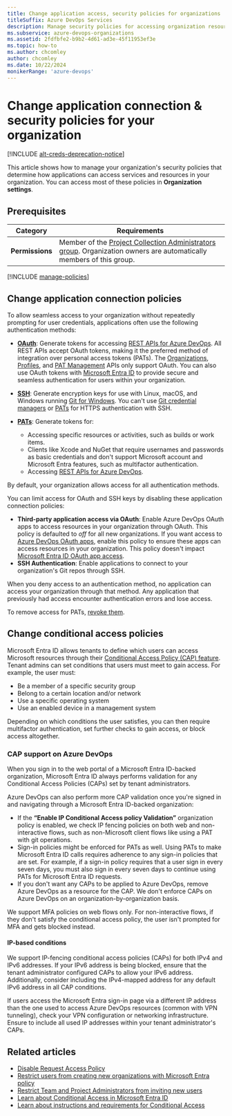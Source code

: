 ```yaml
---
title: Change application access, security policies for organizations
titleSuffix: Azure DevOps Services
description: Manage security policies for accessing organization resources, like conditional access, OAuth, SSH, and personal access tokens (PATs).
ms.subservice: azure-devops-organizations
ms.assetid: 2fdfbfe2-b9b2-4d61-ad3e-45f11953ef3e
ms.topic: how-to
ms.author: chcomley
author: chcomley
ms.date: 10/22/2024
monikerRange: 'azure-devops'
---
```


# Change application connection & security policies for your organization

[!INCLUDE [alt-creds-deprecation-notice](../../includes/alt-creds-deprecation-notice.md)]

This article shows how to manage your organization's security policies that determine how applications can access services and resources in your organization. You can access most of these policies in **Organization settings**.

## Prerequisites

| Category | Requirements |
|--------------|-------------|
|**Permissions**| Member of the [Project Collection Administrators group](../organizations/security/look-up-project-collection-administrators.md). Organization owners are automatically members of this group.|

[!INCLUDE [manage-policies](../../includes/manage-policies.md)]

## Change application connection policies

To allow seamless access to your organization without repeatedly prompting for user credentials, applications often use the following authentication methods:

* [**OAuth**](../../integrate/get-started/authentication/oauth.md): Generate tokens for accessing [REST APIs for Azure DevOps](/rest/api/azure/devops/). All REST APIs accept OAuth tokens, making it the preferred method of integration over personal access tokens (PATs). The [Organizations](/rest/api/azure/devops/account), [Profiles](/rest/api/azure/devops/profile/), and [PAT Management](/rest/api/azure/devops/tokens/pats/) APIs only support OAuth. You can also use OAuth tokens with [Microsoft Entra ID](../../integrate/get-started/authentication/oauth.md) to provide secure and seamless authentication for users within your organization.

* [**SSH**](../../repos/git/use-ssh-keys-to-authenticate.md): Generate encryption keys for use with Linux, macOS, and Windows running [Git for Windows](https://www.git-scm.com/download/win). You can't use [Git credential managers](../../repos/git/set-up-credential-managers.md) or [PATs](use-personal-access-tokens-to-authenticate.md) for HTTPS authentication with SSH.

* [**PATs**](use-personal-access-tokens-to-authenticate.md): Generate tokens for:
  * Accessing specific resources or activities, such as builds or work items.
  * Clients like Xcode and NuGet that require usernames and passwords as basic credentials and don't support Microsoft account and Microsoft Entra features, such as multifactor authentication.
  * Accessing [REST APIs for Azure DevOps](/rest/api/azure/devops/).

By default, your organization allows access for all authentication methods.

You can limit access for OAuth and SSH keys by disabling these application connection policies:
- **Third-party application access via OAuth**: Enable Azure DevOps OAuth apps to access resources in your organization through OAuth. This policy is defaulted to *off* for all new organizations. If you want access to [Azure DevOps OAuth apps](../../integrate/get-started/authentication/azure-devops-oauth.md), enable this policy to ensure these apps can access resources in your organization. This policy doesn't impact [Microsoft Entra ID OAuth app access](../../integrate/get-started/authentication/entra-oauth.md).
- **SSH Authentication**: Enable applications to connect to your organization's Git repos through SSH.

When you deny access to an authentication method, no application can access your organization through that method. Any application that previously had access encounter authentication errors and lose access.

To remove access for PATs, [revoke them](use-personal-access-tokens-to-authenticate.md).

## Change conditional access policies 

Microsoft Entra ID allows tenants to define which users can access Microsoft resources through their [Conditional Access Policy (CAP) feature](/azure/active-directory/conditional-access/overview). Tenant admins can set conditions that users must meet to gain access. For example, the user must:

- Be a member of a specific security group
- Belong to a certain location and/or network
- Use a specific operating system
- Use an enabled device in a management system

Depending on which conditions the user satisfies, you can then require multifactor authentication, set further checks to gain access, or block access altogether.

### CAP support on Azure DevOps

When you sign in to the web portal of a Microsoft Entra ID-backed organization, Microsoft Entra ID always performs validation for any Conditional Access Policies (CAPs) set by tenant administrators.

Azure DevOps can also perform more CAP validation once you're signed in and navigating through a Microsoft Entra ID-backed organization:

* If the **“Enable IP Conditional Access policy Validation”** organization policy is enabled, we check IP fencing policies on both web and non-interactive flows, such as non-Microsoft client flows like using a PAT with git operations.
* Sign-in policies might be enforced for PATs as well. Using PATs to make Microsoft Entra ID calls requires adherence to any sign-in policies that are set. For example, if a sign-in policy requires that a user sign in every seven days, you must also sign in every seven days to continue using PATs for Microsoft Entra ID requests.
* If you don't want any CAPs to be applied to Azure DevOps, remove Azure DevOps as a resource for the CAP. We don't enforce CAPs on Azure DevOps on an organization-by-organization basis.

We support MFA policies on web flows only. For non-interactive flows, if they don't satisfy the conditional access policy, the user isn't prompted for MFA and gets blocked instead.

#### IP-based conditions

We support IP-fencing conditional access policies (CAPs) for both IPv4 and IPv6 addresses. If your IPv6 address is being blocked, ensure that the tenant administrator configured CAPs to allow your IPv6 address. Additionally, consider including the IPv4-mapped address for any default IPv6 address in all CAP conditions.

If users access the Microsoft Entra sign-in page via a different IP address than the one used to access Azure DevOps resources (common with VPN tunneling), check your VPN configuration or networking infrastructure. Ensure to include all used IP addresses within your tenant administrator's CAPs.

## Related articles

- [Disable Request Access Policy](disable-request-access-policy.md)
- [Restrict users from creating new organizations with Microsoft Entra policy](azure-ad-tenant-policy-restrict-org-creation.md)
- [Restrict Team and Project Administrators from inviting new users](../security/restrict-invitations.md)
- [Learn about Conditional Access in Microsoft Entra ID](/azure/active-directory/active-directory-conditional-access)
- [Learn about instructions and requirements for Conditional Access](/azure/active-directory/conditional-access/concept-conditional-access-cloud-apps)
